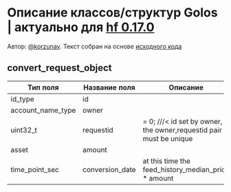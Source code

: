 # Описание классов/структур Golos | актуально для [hf 0.17.0](https://github.com/GolosChain/golos/releases/tag/v0.17.0)
Автор: [@korzunav](https://golos.io/@korzunav). Текст собран на основе [исходного кода](https://github.com/GolosChain/golos/tree/master/libraries/chain/include/golos/chain/steem_objects.hpp)
## convert_request_object


|Тип поля|Название поля|Описание|
|--------|-------------|--------|
|id_type|id||
|account_name_type|owner||
|uint32_t|requestid|= 0; ///< id set by owner, the owner,requestid pair must be unique|
|asset|amount||
|time_point_sec|conversion_date|at this time the feed_history_median_price * amount|
